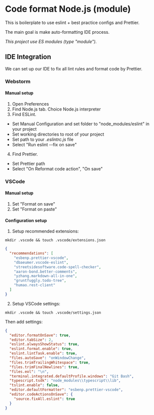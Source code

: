 # Code format Node.js (module)

This is boilerplate to use eslint + best practice configs and Prettier.

The main goal is make auto-formatting IDE process.

*This project use ES modules (type "module").*

## IDE Integration

We can set up our IDE to fix all lint rules and format code by Prettier.

### Webstorm

#### Manual setup

1. Open Preferences
2. Find Node.js tab. Choice Node.js interpreter
3. Find ESLint.

- Set Manual Configuration and set folder to "node_modules/eslint" in your project
- Set working directories to root of your project
- Set path to your *.eslintrc.js* file
- Select "Run eslint --fix on save"

4. Find Prettier.

- Set Prettier path
- Select "On Reformat code action", "On save"

### VSCode

#### Manual setup

1. Set "Format on save"
2. Set "Format on paste"

#### Configuration setup

1. Setup recommended extensions:

```shell
mkdir .vscode && touch .vscode/extensions.json
```

```json
{
  "recommendations": [
    "esbenp.prettier-vscode",
    "dbaeumer.vscode-eslint",
    "streetsidesoftware.code-spell-checker",
    "aaron-bond.better-comments",
    "yzhang.markdown-all-in-one",
    "gruntfuggly.todo-tree",
    "humao.rest-client"
  ]
}
```

2. Setup VSCode settings:

```shell
mkdir .vscode && touch .vscode/settings.json
```

Then add settings:

```json
{
  "editor.formatOnSave": true,
  "editor.tabSize": 2,
  "eslint.alwaysShowStatus": true,
  "eslint.format.enable": true,
  "eslint.lintTask.enable": true,
  "files.autoSave": "onWindowChange",
  "files.trimTrailingWhitespace": true,
  "files.trimFinalNewlines": true,
  "files.eol": "\n",
  "terminal.integrated.defaultProfile.windows": "Git Bash",
  "typescript.tsdk": "node_modules\\typescript\\lib",
  "tslint.enable": false,
  "editor.defaultFormatter": "esbenp.prettier-vscode",
  "editor.codeActionsOnSave": {
    "source.fixAll.eslint": true
  }
}
```
